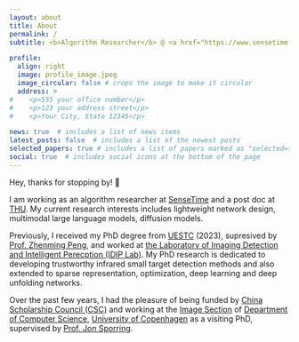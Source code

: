 ```yaml
---
layout: about
title: About
permalink: /
subtitle: <b>Algorithm Researcher</b> @ <a href="https://www.sensetime.com/cn">SenseTime</a> and <b>Post Doc</b> @ <a href="https://www.tsinghua.edu.cn/">THU</a>

profile:
  align: right
  image: profile_image.jpeg
  image_circular: false # crops the image to make it circular
  address: >
#    <p>555 your office number</p>
#    <p>123 your address street</p>
#    <p>Your City, State 12345</p>

news: true  # includes a list of news items
latest_posts: false  # includes a list of the newest posts
selected_papers: true # includes a list of papers marked as "selected={true}"
social: true  # includes social icons at the bottom of the page
---
```


Hey, thanks for stopping by! 👋

I am working as an algorithm researcher at [SenseTime](https://www.sensetime.com/cn) and a post doc at [THU](https://www.tsinghua.edu.cn/). My current research interests includes lightweight network design, multimodal large language models, diffusion models.

<!-- I am pursuing a PhD at [the Laboratory of Imaging Detection and Intelligent Perecption (IDIP Lab)](http://idiplab.uestc.cn/) of [University of Electronic Science and Technology of China (UESTC)](https://www.uestc.edu.cn/), supresived by [Prof. Zhenming Peng](https://www.sice.uestc.edu.cn/info/1302/5086.htm) -->

<!-- My PhD research is dedicated to developing trustworthy infrared small target detection methods and also extended to sparse representation, optimization, deep learning and deep unfolding networks. In collaboration with my colleagues, my research interests also include segmentation and image compressive sensing. -->

Previously, I received my PhD degree from [UESTC](https://www.uestc.edu.cn/) (2023), supresived by [Prof. Zhenming Peng](https://www.sice.uestc.edu.cn/info/1302/5086.htm), and worked at [the Laboratory of Imaging Detection and Intelligent Perecption (IDIP Lab)](http://idiplab.uestc.cn/). My PhD research is dedicated to developing trustworthy infrared small target detection methods and also extended to sparse representation, optimization, deep learning and deep unfolding networks.

Over the past few years, I had the pleasure of being funded by [China Scholarship Council (CSC)](https://www.csc.edu.cn/) and working at the [Image Section](https://di.ku.dk/english/research/imagesection/) of [Department of Computer Science](https://di.ku.dk/english/), [University of Copenhagen](https://www.ku.dk/english/) as a visiting PhD, supervised by [Prof. Jon Sporring](https://sporring.github.io/). 

<!-- Previously, I received a Bachelor’s degree from [UESTC](https://www.uestc.edu.cn/) (2017). And I had the pleasure of working at the [Image Section](https://di.ku.dk/english/research/imagesection/) of [Department of Computer Science](https://di.ku.dk/english/), [University of Copenhagen](https://www.ku.dk/english/) as a visiting PhD, supervised by [Prof. Jon Sporring](https://sporring.github.io/) and funded by [China Scholarship Council (CSC)](https://www.csc.edu.cn/). -->
